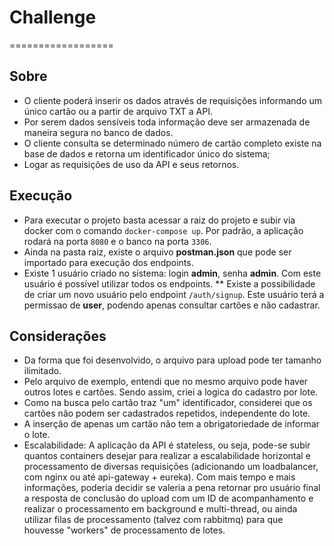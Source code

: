 # Challenge
==================
## Sobre

* O cliente poderá inserir os dados através de requisições informando um único cartão ou a partir de arquivo TXT a API.
* Por serem dados sensíveis toda informação deve ser armazenada de maneira segura no banco de dados.
* O cliente consulta se determinado número de cartão completo existe na base de dados e retorna um identificador único do sistema;
* Logar as requisições de uso da API e seus retornos.

## Execução

* Para executar o projeto basta acessar a raiz do projeto e subir via docker com o comando `docker-compose up`. Por padrão, a aplicação rodará na porta `8080` e o banco na porta `3306`.
* Ainda na pasta raiz, existe o arquivo **postman.json** que pode ser importado para execução dos endpoints.
* Existe 1 usuário criado no sistema: login **admin**, senha **admin**. Com este usuário é possível utilizar todos os endpoints.
** Existe a possibilidade de criar um novo usuário pelo endpoint `/auth/signup`. Este usuário terá a permissao de **user**, podendo apenas consultar cartões e não cadastrar.

## Considerações

* Da forma que foi desenvolvido, o arquivo para upload pode ter tamanho ilimitado. 
* Pelo arquivo de exemplo, entendi que no mesmo arquivo pode haver outros lotes e cartões. Sendo assim, criei a logica do cadastro por lote.
* Como na busca pelo cartão traz "um" identificador, considerei que os cartões não podem ser cadastrados repetidos, independente do lote. 
* A inserção de apenas um cartão não tem a obrigatoriedade de informar o lote.
* Escalabilidade: A aplicação da API é stateless, ou seja, pode-se subir quantos containers desejar para realizar a escalabilidade horizontal e processamento de diversas requisições (adicionando um loadbalancer, com nginx ou até api-gateway + eureka). Com mais tempo e mais informações, poderia decidir se valeria a pena retornar pro usuário final a resposta de conclusão do upload com um ID de acompanhamento e realizar o processamento em background e multi-thread, ou ainda utilizar filas de processamento (talvez com rabbitmq) para que houvesse "workers" de processamento de lotes. 
 